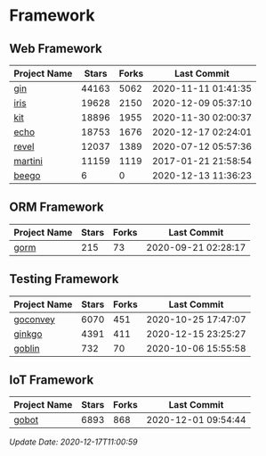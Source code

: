 # Framework

## Web Framework
| Project Name | Stars | Forks | Last Commit |
| ------------ | ----- | ----- | ----------- |
| [gin](https://github.com/gin-gonic/gin) | 44163 | 5062 | 2020-11-11 01:41:35 |
| [iris](https://github.com/kataras/iris) | 19628 | 2150 | 2020-12-09 05:37:10 |
| [kit](https://github.com/go-kit/kit) | 18896 | 1955 | 2020-11-30 02:00:37 |
| [echo](https://github.com/labstack/echo) | 18753 | 1676 | 2020-12-17 02:24:01 |
| [revel](https://github.com/revel/revel) | 12037 | 1389 | 2020-07-12 05:57:36 |
| [martini](https://github.com/go-martini/martini) | 11159 | 1119 | 2017-01-21 21:58:54 |
| [beego](https://github.com/astaxie/beego) | 6 | 0 | 2020-12-13 11:36:23 |

## ORM Framework
| Project Name | Stars | Forks | Last Commit |
| ------------ | ----- | ----- | ----------- |
| [gorm](https://github.com/jinzhu/gorm) | 215 | 73 | 2020-09-21 02:28:17 |

## Testing Framework
| Project Name | Stars | Forks | Last Commit |
| ------------ | ----- | ----- | ----------- |
| [goconvey](https://github.com/smartystreets/goconvey) | 6070 | 451 | 2020-10-25 17:47:07 |
| [ginkgo](https://github.com/onsi/ginkgo) | 4391 | 411 | 2020-12-15 23:25:27 |
| [goblin](https://github.com/franela/goblin) | 732 | 70 | 2020-10-06 15:55:58 |

## IoT Framework
| Project Name | Stars | Forks | Last Commit |
| ------------ | ----- | ----- | ----------- |
| [gobot](https://github.com/hybridgroup/gobot) | 6893 | 868 | 2020-12-01 09:54:44 |

*Update Date: 2020-12-17T11:00:59*